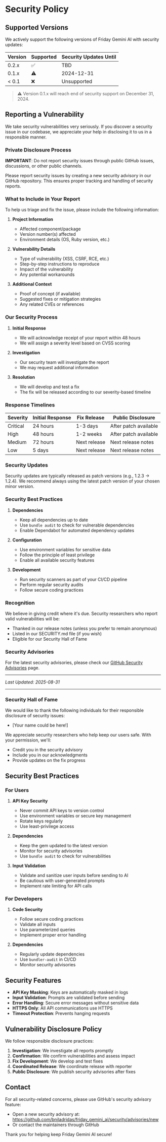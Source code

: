 # Security Policy

## Supported Versions

We actively support the following versions of Friday Gemini AI with security updates:

| Version | Supported          | Security Updates Until |
| ------- | ------------------ | ---------------------- |
| 0.2.x   | :white_check_mark: | TBD                    |
| 0.1.x   | :warning:          | 2024-12-31             |
| < 0.1   | :x:                | Unsupported            |

> :warning: Version 0.1.x will reach end of security support on December 31, 2024.

## Reporting a Vulnerability

We take security vulnerabilities very seriously. If you discover a security issue in our codebase, we appreciate your help in disclosing it to us in a responsible manner.

### Private Disclosure Process

**IMPORTANT**: Do not report security issues through public GitHub issues, discussions, or other public channels.

Please report security issues by creating a new security advisory in our GitHub repository. This ensures proper tracking and handling of security reports.

### What to Include in Your Report

To help us triage and fix the issue, please include the following information:

1. **Project Information**
   - Affected component/package
   - Version number(s) affected
   - Environment details (OS, Ruby version, etc.)

2. **Vulnerability Details**
   - Type of vulnerability (XSS, CSRF, RCE, etc.)
   - Step-by-step instructions to reproduce
   - Impact of the vulnerability
   - Any potential workarounds

3. **Additional Context**
   - Proof of concept (if available)
   - Suggested fixes or mitigation strategies
   - Any related CVEs or references

### Our Security Process

1. **Initial Response**
   - We will acknowledge receipt of your report within 48 hours
   - We will assign a severity level based on CVSS scoring

2. **Investigation**
   - Our security team will investigate the report
   - We may request additional information

3. **Resolution**
   - We will develop and test a fix
   - The fix will be released according to our severity-based timeline

### Response Timelines

| Severity | Initial Response | Fix Release | Public Disclosure |
|----------|------------------|-------------|-------------------|
| Critical | 24 hours | 1-3 days | After patch available |
| High     | 48 hours | 1-2 weeks | After patch available |
| Medium   | 72 hours | Next release | Next release notes |
| Low      | 5 days   | Next release | Next release notes |

### Security Updates

Security updates are typically released as patch versions (e.g., 1.2.3 → 1.2.4). We recommend always using the latest patch version of your chosen minor version.

### Security Best Practices

1. **Dependencies**
   - Keep all dependencies up to date
   - Use `bundle audit` to check for vulnerable dependencies
   - Enable Dependabot for automated dependency updates

2. **Configuration**
   - Use environment variables for sensitive data
   - Follow the principle of least privilege
   - Enable all available security features

3. **Development**
   - Run security scanners as part of your CI/CD pipeline
   - Perform regular security audits
   - Follow secure coding practices

### Recognition

We believe in giving credit where it's due. Security researchers who report valid vulnerabilities will be:
- Thanked in our release notes (unless you prefer to remain anonymous)
- Listed in our SECURITY.md file (if you wish)
- Eligible for our Security Hall of Fame

### Security Advisories

For the latest security advisories, please check our [GitHub Security Advisories](https://github.com/bniladridas/friday_gemini_ai/security/advisories) page.

---

*Last Updated: 2025-08-31*

---

### Security Hall of Fame

We would like to thank the following individuals for their responsible disclosure of security issues:

- [Your name could be here!]

We appreciate security researchers who help keep our users safe. With your permission, we'll:
- Credit you in the security advisory
- Include you in our acknowledgments
- Provide updates on the fix progress

## Security Best Practices

### For Users

1. **API Key Security**
   - Never commit API keys to version control
   - Use environment variables or secure key management
   - Rotate keys regularly
   - Use least-privilege access

2. **Dependencies**
   - Keep the gem updated to the latest version
   - Monitor for security advisories
   - Use `bundle audit` to check for vulnerabilities

3. **Input Validation**
   - Validate and sanitize user inputs before sending to AI
   - Be cautious with user-generated prompts
   - Implement rate limiting for API calls

### For Developers

1. **Code Security**
   - Follow secure coding practices
   - Validate all inputs
   - Use parameterized queries
   - Implement proper error handling

2. **Dependencies**
   - Regularly update dependencies
   - Use `bundler-audit` in CI/CD
   - Monitor security advisories

## Security Features

- **API Key Masking**: Keys are automatically masked in logs
- **Input Validation**: Prompts are validated before sending
- **Error Handling**: Secure error messages without sensitive data
- **HTTPS Only**: All API communications use HTTPS
- **Timeout Protection**: Prevents hanging requests

## Vulnerability Disclosure Policy

We follow responsible disclosure practices:

1. **Investigation**: We investigate all reports promptly
2. **Confirmation**: We confirm vulnerabilities and assess impact
3. **Fix Development**: We develop and test fixes
4. **Coordinated Release**: We coordinate release with reporter
5. **Public Disclosure**: We publish security advisories after fixes

## Contact

For all security-related concerns, please use GitHub's security advisory feature:
- Open a new security advisory at: https://github.com/bniladridas/friday_gemini_ai/security/advisories/new
- Or contact the maintainers through GitHub

Thank you for helping keep Friday Gemini AI secure!
